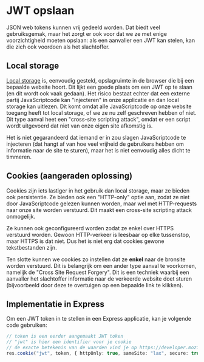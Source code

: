 # JWT opslaan
JSON web tokens kunnen vrij gedeeld worden. Dat biedt veel gebruiksgemak, maar het zorgt er ook voor dat we ze met enige voorzichtigheid moeten opslaan: als een aanvaller een JWT kan stelen, kan die zich ook voordoen als het slachtoffer.

## Local storage
[Local storage](https://developer.mozilla.org/en-US/docs/Web/API/Window/localStorage) is, eenvoudig gesteld, opslagruimte in de browser die bij een bepaalde website hoort. Dit lijkt een goede plaats om een JWT op te slaan (en dit wordt ook vaak gedaan). Het risico bestaat echter dat een externe partij JavaScriptcode kan "injecteren" in onze applicatie en dan local storage kan uitlezen. Dit komt omdat alle JavaScriptcode op onze website toegang heeft tot local storage, of we ze nu zelf geschreven hebben of niet. Dit type aanval heet een "cross-site scripting attack", omdat er een script wordt uitgevoerd dat niet van onze eigen site afkomstig is.

Het is niet gegarandeerd dat iemand er in zou slagen JavaScriptcode te injecteren (dat hangt af van hoe veel vrijheid de gebruikers hebben om informatie naar de site te sturen), maar het is niet eenvoudig alles dicht te timmeren.

## Cookies (aangeraden oplossing)
Cookies zijn iets lastiger in het gebruik dan local storage, maar ze bieden ook persistentie. Ze bieden ook een "HTTP-only" optie aan, zodat ze niet door JavaScriptcode gelezen kunnen worden, maar wel met HTTP-requests naar onze site worden verstuurd. Dit maakt een cross-site scripting attack onmogelijk.

Ze kunnen ook geconfigureerd worden zodat ze enkel over HTTPS verstuurd worden. Gewoon HTTP-verkeer is leesbaar op elke tussenstop, maar HTTPS is dat niet. Dus het is niet erg dat cookies gewone tekstbestanden zijn.

Ten slotte kunnen we cookies zo instellen dat ze **enkel** naar de bronsite worden verstuurd. Dit is belangrijk om een ander type aanval te voorkomen, namelijk de "Cross Site Request Forgery". Dit is een techniek waarbij een aanvaller het slachtoffer informatie naar de verkeerde website doet sturen (bijvoorbeeld door deze te overtuigen op een bepaalde link te klikken).

## Implementatie in Express
Om een JWT token in te stellen in een Express applicatie, kan je volgende code gebruiken:

```typescript
// token is een eerder aangemaakt JWT token
// "jwt" is hier een identifier voor je cookie
// de exacte betekenis van de waarden vind je op https://developer.mozilla.org/en-US/docs/Web/HTTP/Headers/Set-Cookie/SameSite
res.cookie("jwt", token, { httpOnly: true, sameSite: "lax", secure: true });
```
